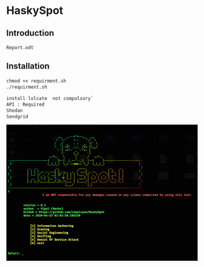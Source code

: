 # HaskySpot

## Introduction 
```
Report.odt
```

## Installation 

```
chmod +x requirment.sh
./requirment.sh
```
```
install lolcate  not compulsory`
API : Required
Shodan
Sendgrid
```

![main](./screenshot/home.png)
